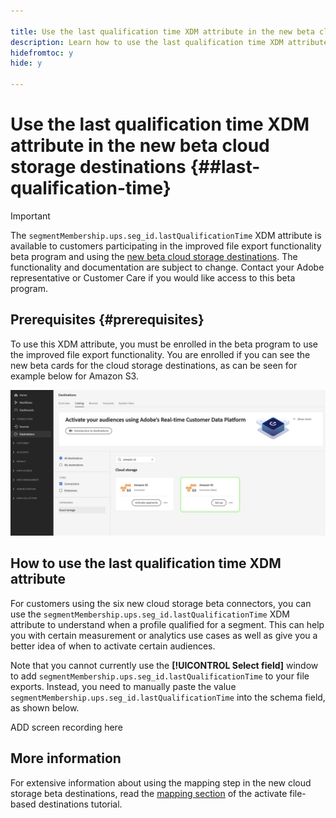 ```yaml
---

title: Use the last qualification time XDM attribute in the new beta cloud storage destinations
description: Learn how to use the last qualification time XDM attribute in the new beta cloud storage destinations
hidefromtoc: y
hide: y

---
```

# Use the last qualification time XDM attribute in the new beta cloud storage destinations {##last-qualification-time}

>[!IMPORTANT]
> 
>The `segmentMembership.ups.seg_id.lastQualificationTime` XDM attribute is available to customers participating in the improved file export functionality beta program and using the [new beta cloud storage destinations](/help/release-notes/2022/october-2022.md#destinations). The functionality and documentation are subject to change. Contact your Adobe representative or Customer Care if you would like access to this beta program.

## Prerequisites {#prerequisites}

To use this XDM attribute, you must be enrolled in the beta program to use the improved file export functionality. You are enrolled if you can see the new beta cards for the cloud storage destinations, as can be seen for example below for Amazon S3. 

![Image showing the new Amazon S3 beta card](/help/destinations/assets/ui/activate-destinations/new-amazon-s3-beta-card.png)

## How to use the last qualification time XDM attribute

For customers using the six new cloud storage beta connectors, you can use the `segmentMembership.ups.seg_id.lastQualificationTime` XDM attribute to understand when a profile qualified for a segment. This can help you with certain measurement or analytics use cases as well as give you a better idea of when to activate certain audiences. 

Note that you cannot currently use the **[!UICONTROL Select field]** window to add `segmentMembership.ups.seg_id.lastQualificationTime` to your file exports. Instead, you need to manually paste the value `segmentMembership.ups.seg_id.lastQualificationTime` into the schema field, as shown below.

ADD screen recording here

## More information

For extensive information about using the mapping step in the new cloud storage beta destinations, read the [mapping section](/help/destinations/ui/activate-batch-profile-destinations.md#mapping) of the activate file-based destinations tutorial.